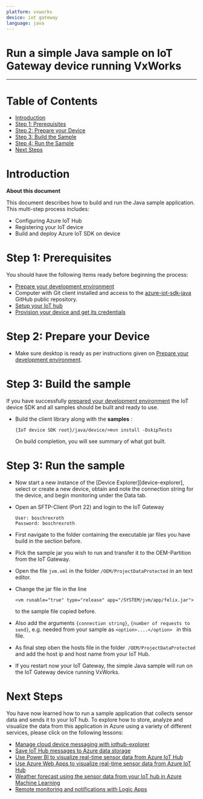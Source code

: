 ```yaml
---
platform: vxworks 
device: iot gateway
language: java
---
```


Run a simple Java sample on IoT Gateway device running VxWorks
===
---

# Table of Contents

-   [Introduction](#Introduction)
-   [Step 1: Prerequisites](#Prerequisites)
-   [Step 2: Prepare your Device](#PrepareDevice)
-   [Step 3: Build the Sample](#Build)
-   [Step 4: Run the Sample](#Run)
-   [Next Steps](#NextSteps)

<a name="Introduction"></a>
# Introduction

**About this document**

This document describes how to build and run the Java sample application. This multi-step process includes:
-   Configuring Azure IoT Hub
-   Registering your IoT device
-   Build and deploy Azure IoT SDK on device

<a name="Prerequisites"></a>
# Step 1: Prerequisites

You should have the following items ready before beginning the process:

-   [Prepare your development environment][devbox-setup]
-   Computer with Git client installed and access to the
    [azure-iot-sdk-java](https://github.com/Azure/azure-iot-sdk-java) GitHub public repository.
-   [Setup your IoT hub][lnk-setup-iot-hub]
-   [Provision your device and get its credentials][lnk-manage-iot-hub]

<a name="PrepareDevice"></a>
# Step 2: Prepare your Device

-   Make sure desktop is ready as per instructions given on [Prepare your development environment][devbox-setup].

<a name="Build"></a>
# Step 3: Build the sample

If you have successfully [prepared your development environment][devbox-setup] the IoT device SDK and all samples should be built and ready to use.

-   Build the client library along with the **samples** :
	```
	{IoT device SDK root}/java/device/>mvn install -DskipTests
	```

    On build completion, you will see summary of what got built.    

<a name="Run"></a>
# Step 3: Run the sample

-	Now start a new instance of the [Device Explorer][device-explorer], select or create a new device, obtain and note the connection string for the device, and begin monitoring under the Data tab.

-	Open an SFTP-Client (Port 22) and login to the IoT Gateway 

		User: boschrexroth
		Password: boschrexroth

-	First navigate to the folder containing the executable jar files you have build in the section before. 
-	Pick the sample jar you wish to run and transfer it to the OEM-Partition from the IoT Gateway.
-   Open the file `jvm.xml` in the folder `/OEM/ProjectDataProtected` in an text editor.
-   Change the jar file in the line 
  
		<vm runable="true" type="release" app="/SYSTEM/jvm/app/felix.jar">

	to the sample file copied before.
-   Also add the arguments `{connection string}`, `{number of requests to send}`, e.g. needed from your sample as `<option>....</option> ` in this file.

-	As final step oben the hosts file in the folder` /OEM/ProjectDataProtected` and add the host ip and host name from your IoT Hub.

-	If you restart now your IoT Gateway, the simple Java sample will run on the IoT Gateway device running VxWorks.


<a name="NextSteps"></a>
# Next Steps

You have now learned how to run a sample application that collects sensor data and sends it to your IoT hub. To explore how to store, analyze and visualize the data from this application in Azure using a variety of different services, please click on the following lessons:

-   [Manage cloud device messaging with iothub-explorer]
-   [Save IoT Hub messages to Azure data storage]
-   [Use Power BI to visualize real-time sensor data from Azure IoT Hub]
-   [Use Azure Web Apps to visualize real-time sensor data from Azure IoT Hub]
-   [Weather forecast using the sensor data from your IoT hub in Azure Machine Learning]
-   [Remote monitoring and notifications with Logic Apps]   

[Manage cloud device messaging with iothub-explorer]: https://docs.microsoft.com/en-us/azure/iot-hub/iot-hub-explorer-cloud-device-messaging
[Save IoT Hub messages to Azure data storage]: https://docs.microsoft.com/en-us/azure/iot-hub/iot-hub-store-data-in-azure-table-storage
[Use Power BI to visualize real-time sensor data from Azure IoT Hub]: https://docs.microsoft.com/en-us/azure/iot-hub/iot-hub-live-data-visualization-in-power-bi
[Use Azure Web Apps to visualize real-time sensor data from Azure IoT Hub]: https://docs.microsoft.com/en-us/azure/iot-hub/iot-hub-live-data-visualization-in-web-apps
[Weather forecast using the sensor data from your IoT hub in Azure Machine Learning]: https://docs.microsoft.com/en-us/azure/iot-hub/iot-hub-weather-forecast-machine-learning
[Remote monitoring and notifications with Logic Apps]: https://docs.microsoft.com/en-us/azure/iot-hub/iot-hub-monitoring-notifications-with-azure-logic-apps
[devbox-setup]: java-devbox-setup.md
[lnk-setup-iot-hub]: ../setup_iothub.md
[lnk-manage-iot-hub]: ../manage_iot_hub.md
[how-to-build-a-java-app-from-scratch]: https://azure.microsoft.com/documentation/articles/iot-hub-java-java-getstarted/
